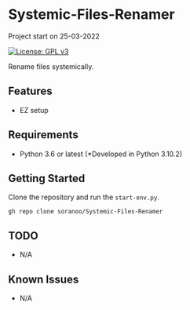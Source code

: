# Systemic-Files-Renamer
Project start on 25-03-2022

[![License: GPL v3](https://img.shields.io/badge/License-GPLv3-blue.svg)](https://www.gnu.org/licenses/gpl-3.0)

Rename files systemically.

## Features
* EZ setup

## Requirements
* Python 3.6 or latest (*Developed in Python 3.10.2)

<a name="getting-started"></a>
## Getting Started
Clone the repository and run the `start-env.py`.
```
gh repo clone soranoo/Systemic-Files-Renamer
```

## TODO
* N/A

## Known Issues
* N/A
